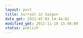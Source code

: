 ```yaml
---
layout: post
title: Surreal in Saigon
date_gmt: 2011-07-03 14:44:02
modified_gmt: 2011-11-10 15:40:09
status: publish
---
```


